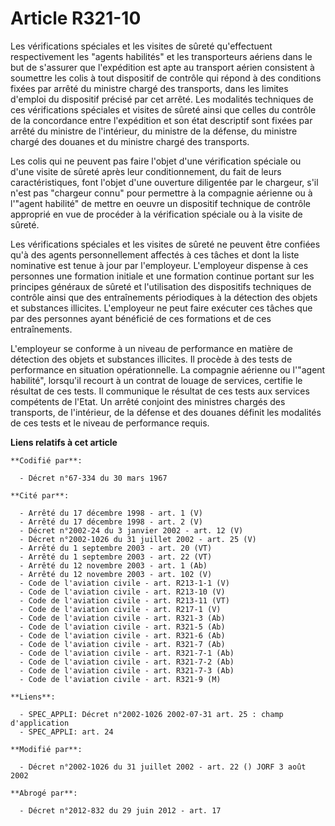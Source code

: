 # Article R321-10

Les vérifications spéciales et les visites de sûreté qu'effectuent respectivement les "agents habilités" et les transporteurs
aériens dans le but de s'assurer que l'expédition est apte au transport aérien consistent à soumettre les colis à tout
dispositif de contrôle qui répond à des conditions fixées par arrêté du ministre chargé des transports, dans les limites
d'emploi du dispositif précisé par cet arrêté. Les modalités techniques de ces vérifications spéciales et visites de sûreté
ainsi que celles du contrôle de la concordance entre l'expédition et son état descriptif sont fixées par arrêté du ministre
de l'intérieur, du ministre de la défense, du ministre chargé des douanes et du ministre chargé des transports.

Les colis qui ne peuvent pas faire l'objet d'une vérification spéciale ou d'une visite de sûreté après leur conditionnement,
du fait de leurs caractéristiques, font l'objet d'une ouverture diligentée par le chargeur, s'il n'est pas "chargeur connu"
pour permettre à la compagnie aérienne ou à l'"agent habilité" de mettre en oeuvre un dispositif technique de contrôle
approprié en vue de procéder à la vérification spéciale ou à la visite de sûreté.

Les vérifications spéciales et les visites de sûreté ne peuvent être confiées qu'à des agents personnellement affectés à ces
tâches et dont la liste nominative est tenue à jour par l'employeur. L'employeur dispense à ces personnes une formation
initiale et une formation continue portant sur les principes généraux de sûreté et l'utilisation des dispositifs techniques
de contrôle ainsi que des entraînements périodiques à la détection des objets et substances illicites. L'employeur ne peut
faire exécuter ces tâches que par des personnes ayant bénéficié de ces formations et de ces entraînements.

L'employeur se conforme à un niveau de performance en matière de détection des objets et substances illicites. Il procède à
des tests de performance en situation opérationnelle. La compagnie aérienne ou l'"agent habilité", lorsqu'il recourt à un
contrat de louage de services, certifie le résultat de ces tests. Il communique le résultat de ces tests aux services
compétents de l'Etat. Un arrêté conjoint des ministres chargés des transports, de l'intérieur, de la défense et des douanes
définit les modalités de ces tests et le niveau de performance requis.

**Liens relatifs à cet article**

	**Codifié par**:

	  - Décret n°67-334 du 30 mars 1967

	**Cité par**:

	  - Arrêté du 17 décembre 1998 - art. 1 (V)
	  - Arrêté du 17 décembre 1998 - art. 2 (V)
	  - Décret n°2002-24 du 3 janvier 2002 - art. 12 (V)
	  - Décret n°2002-1026 du 31 juillet 2002 - art. 25 (V)
	  - Arrêté du 1 septembre 2003 - art. 20 (VT)
	  - Arrêté du 1 septembre 2003 - art. 22 (VT)
	  - Arrêté du 12 novembre 2003 - art. 1 (Ab)
	  - Arrêté du 12 novembre 2003 - art. 102 (V)
	  - Code de l'aviation civile - art. R213-1-1 (V)
	  - Code de l'aviation civile - art. R213-10 (V)
	  - Code de l'aviation civile - art. R213-11 (VT)
	  - Code de l'aviation civile - art. R217-1 (V)
	  - Code de l'aviation civile - art. R321-3 (Ab)
	  - Code de l'aviation civile - art. R321-5 (Ab)
	  - Code de l'aviation civile - art. R321-6 (Ab)
	  - Code de l'aviation civile - art. R321-7 (Ab)
	  - Code de l'aviation civile - art. R321-7-1 (Ab)
	  - Code de l'aviation civile - art. R321-7-2 (Ab)
	  - Code de l'aviation civile - art. R321-7-3 (Ab)
	  - Code de l'aviation civile - art. R321-9 (M)

	**Liens**:

	  - SPEC_APPLI: Décret n°2002-1026 2002-07-31 art. 25 : champ d'application
	  - SPEC_APPLI: art. 24

	**Modifié par**:

	  - Décret n°2002-1026 du 31 juillet 2002 - art. 22 () JORF 3 août 2002

	**Abrogé par**:

	  - Décret n°2012-832 du 29 juin 2012 - art. 17
